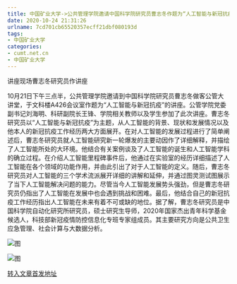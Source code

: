 ```yaml
---
title: 中国矿业大学->公共管理学院邀请中国科学院研究员曹志冬作题为“人工智能与新冠抗疫”的讲座 | cumt.net.cn
date: 2020-10-24 21:31:26
urlname: 7cd701cb65520357ecff21dbf080193d
tags: 
- 中国矿业大学
categories:
- cumt.net.cn
- 中国矿业大学
---
```

讲座现场曹志冬研究员作讲座

10月21日下午三点半，公共管理学院邀请到中国科学院研究员曹志冬做客公管大讲堂，于文科楼A426会议室作题为“人工智能与新冠抗疫”的讲座。公管学院党委副书记刘海明、科研副院长王锋、学院相关教师以及学生参加了此次讲座。曹志冬研究员以“人工智能与新冠抗疫”为主题，从人工智能的背景、现状和发展情况以及他本人的新冠抗疫工作经历两大方面展开。在对人工智能的发展过程进行了简单阐述后，曹志冬研究员就人工智能研究新一轮爆发的主要动因作了详细解释，并描绘了人工智能所处的大环境。他结合有关案例谈及了人工智能的诞生和人工智能学科的确立过程。在介绍人工智能里程碑事件后，他通过在实验室的经历详细描述了人工智能在各个领域的功能作用，并由此引出了对于人工智能的定义。随后，曹志冬研究员对人工智能的三个学术流派展开详细的讲解和延伸，并通过图灵测试图展示了当下人工智能解决问题的能力。尽管当今人工智能发展势头强劲，但是曹志冬研究员仍指出了人工智能在发展中也会遇到挑战和困难。最后，他结合自己的新冠抗疫工作经历指出人工智能在未来有着不可或缺的地位。据了解，曹志冬研究员是中国科学院自动化研究所研究员，硕士研究生导师，2020年国家杰出青年科学基金候选人，科技部新冠疫情防控信息化专班专家组成员。其主要研究方向是公共卫生应急管理、社会计算与大数据分析。

![图](http://xwzx.cumt.edu.cn/_upload/article/images/bb/5a/852099c24685a3876d2384cade83/5226ab74-4748-490b-bee2-b10642f99f08.png)

![图](http://xwzx.cumt.edu.cn/_upload/article/images/bb/5a/852099c24685a3876d2384cade83/d3d114cd-321f-4e1b-ae2a-a215e9923a30.png)

[转入文章首发地址](http://xwzx.cumt.edu.cn/d4/d7/c523a578775/page.htm)